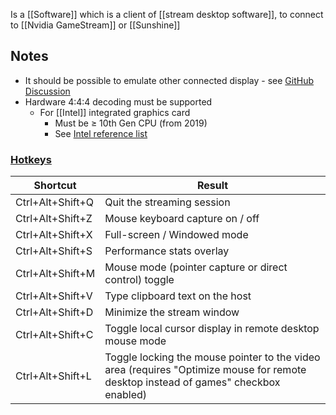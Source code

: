 Is a [[Software]] which is a client of [[stream desktop software]], to connect to [[Nvidia GameStream]] or [[Sunshine]]
## Notes
- It should be possible to emulate other connected display - see [GitHub Discussion](https://github.com/LizardByte/Sunshine/discussions/1214)
- Hardware 4:4:4 decoding must be supported
	- For [[Intel]] integrated graphics card
		- Must be ≥ 10th Gen CPU (from 2019)
		- See [Intel reference list](https://www.intel.com/content/www/us/en/docs/onevpl/developer-reference-media-intel-hardware/1-1/overview.html)
### [Hotkeys](https://github.com/moonlight-stream/moonlight-docs/wiki/Setup-Guide#keyboardmousegamepad-input-options)
| Shortcut         | Result                                                                                                                               |
| ---------------- | ------------------------------------------------------------------------------------------------------------------------------------ |
| Ctrl+Alt+Shift+Q | Quit the streaming session                                                                                                           |
| Ctrl+Alt+Shift+Z | Mouse keyboard capture on / off                                                                                                      |
| Ctrl+Alt+Shift+X | Full-screen / Windowed mode                                                                                                          |
| Ctrl+Alt+Shift+S | Performance stats overlay                                                                                                            |
| Ctrl+Alt+Shift+M | Mouse mode (pointer capture or direct control) toggle                                                                                |
| Ctrl+Alt+Shift+V | Type clipboard text on the host                                                                                                      |
| Ctrl+Alt+Shift+D | Minimize the stream window                                                                                                           |
| Ctrl+Alt+Shift+C | Toggle local cursor display in remote desktop mouse mode                                                                             |
| Ctrl+Alt+Shift+L | Toggle locking the mouse pointer to the video area (requires "Optimize mouse for remote desktop instead of games" checkbox  enabled) |
